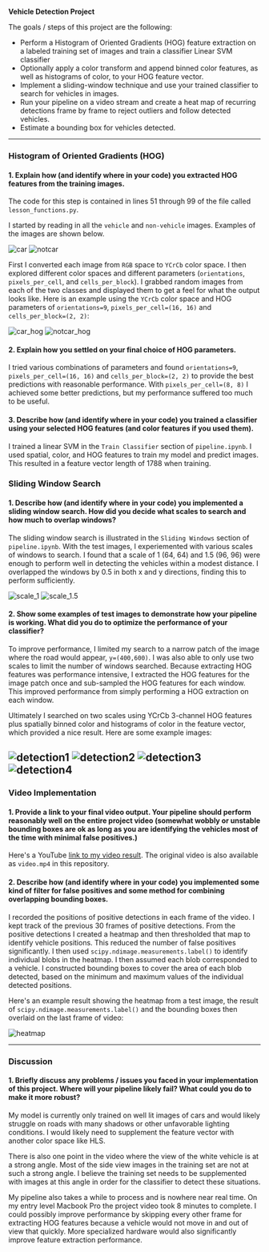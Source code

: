 **Vehicle Detection Project**

The goals / steps of this project are the following:

* Perform a Histogram of Oriented Gradients (HOG) feature extraction on a labeled training set of images and train a classifier Linear SVM classifier
* Optionally apply a color transform and append binned color features, as well as histograms of color, to your HOG feature vector. 
* Implement a sliding-window technique and use your trained classifier to search for vehicles in images.
* Run your pipeline on a video stream and create a heat map of recurring detections frame by frame to reject outliers and follow detected vehicles.
* Estimate a bounding box for vehicles detected.

[//]: # (Image References)
[car]: ./output_images/car.png
[notcar]: ./output_images/notcar.png
[car_hog]: ./output_images/car_hog.png
[notcar_hog]: ./output_images/notcar_hog.png
[detection1]: ./output_images/detection1.png
[detection2]: ./output_images/detection2.png
[detection3]: ./output_images/detection3.png
[detection4]: ./output_images/detection4.png
[heatmap]: ./output_images/heatmap.png
[scale_1.5]: ./output_images/scale_1.5.png
[scale_1]: ./output_images/scale_1.png

---

### Histogram of Oriented Gradients (HOG)

#### 1. Explain how (and identify where in your code) you extracted HOG features from the training images.

The code for this step is contained in lines 51 through 99 of the file called `lesson_functions.py`.

I started by reading in all the `vehicle` and `non-vehicle` images. Examples of the images are shown below.

![car][car] ![notcar][notcar]

First I converted each image from `RGB` space to `YCrCb` color space. I then explored different color spaces and different parameters (`orientations`, `pixels_per_cell`, and `cells_per_block`).  I grabbed random images from each of the two classes and displayed them to get a feel for what the output looks like. Here is an example using the `YCrCb` color space and HOG parameters of `orientations=9`, `pixels_per_cell=(16, 16)` and `cells_per_block=(2, 2)`:

![car_hog][car_hog] ![notcar_hog][notcar_hog]

#### 2. Explain how you settled on your final choice of HOG parameters.

I tried various combinations of parameters and found `orientations=9`, `pixels_per_cell=(16, 16)` and `cells_per_block=(2, 2)` to provide the best predictions with reasonable performance. With `pixels_per_cell=(8, 8)` I achieved some better predictions, but my performance suffered too much to be useful.

#### 3. Describe how (and identify where in your code) you trained a classifier using your selected HOG features (and color features if you used them).

I trained a linear SVM in the `Train Classifier` section of `pipeline.ipynb`. I used spatial, color, and HOG features to train my model and predict images. This resulted in a feature vector length of 1788 when training. 

### Sliding Window Search

#### 1. Describe how (and identify where in your code) you implemented a sliding window search.  How did you decide what scales to search and how much to overlap windows?

The sliding window search is illustrated in the `Sliding Windows` section of `pipeline.ipynb`. With the test images, I experiemented with various scales of windows to search. I found that a scale of 1 (64, 64) and 1.5 (96, 96) were enough to perform well in detecting the vehicles within a modest distance. I overlapped the windows by 0.5 in both x and y directions, finding this to perform sufficiently.

![scale_1][scale_1] ![scale_1.5][scale_1.5]

#### 2. Show some examples of test images to demonstrate how your pipeline is working.  What did you do to optimize the performance of your classifier?

To improve performance, I limited my search to a narrow patch of the image where the road would appear, `y=(400,600)`. I was also able to only use two scales to limit the number of windows searched. Because extracting HOG features was performance intensive, I extracted the HOG features for the image patch once and sub-sampled the HOG features for each window. This improved performance from simply performing a HOG extraction on each window.

Ultimately I searched on two scales using YCrCb 3-channel HOG features plus spatially binned color and histograms of color in the feature vector, which provided a nice result. Here are some example images:

![detection1][detection1] ![detection2][detection2] ![detection3][detection3] ![detection4][detection4]
---

### Video Implementation

#### 1. Provide a link to your final video output.  Your pipeline should perform reasonably well on the entire project video (somewhat wobbly or unstable bounding boxes are ok as long as you are identifying the vehicles most of the time with minimal false positives.)

Here's a YouTube [link to my video result](https://youtu.be/tX1sDJcR0ew). The original video is also available as `video.mp4` in this repository.


#### 2. Describe how (and identify where in your code) you implemented some kind of filter for false positives and some method for combining overlapping bounding boxes.

I recorded the positions of positive detections in each frame of the video. I kept track of the previous 30 frames of positive detections. From the positive detections I created a heatmap and then thresholded that map to identify vehicle positions. This reduced the number of false positives significantly. I then used `scipy.ndimage.measurements.label()` to identify individual blobs in the heatmap. I then assumed each blob corresponded to a vehicle. I constructed bounding boxes to cover the area of each blob detected, based on the minimum and maximum values of the individual detected positions.

Here's an example result showing the heatmap from a test image, the result of `scipy.ndimage.measurements.label()` and the bounding boxes then overlaid on the last frame of video:

![heatmap][heatmap]

---

### Discussion

#### 1. Briefly discuss any problems / issues you faced in your implementation of this project.  Where will your pipeline likely fail?  What could you do to make it more robust?

My model is currently only trained on well lit images of cars and would likely struggle on roads with many shadows or other unfavorable lighting conditions. I would likely need to supplement the feature vector with another color space like HLS.

There is also one point in the video where the view of the white vehicle is at a strong angle. Most of the side view images in the training set are not at such a strong angle. I believe the training set needs to be supplemented with images at this angle in order for the classifier to detect these situations.

My pipeline also takes a while to process and is nowhere near real time. On my entry level Macbook Pro the project video took 8 minutes to complete. I could possibly improve performance by skipping every other frame for extracting HOG features because a vehicle would not move in and out of view that quickly. More specialized hardware would also significantly improve feature extraction performance.